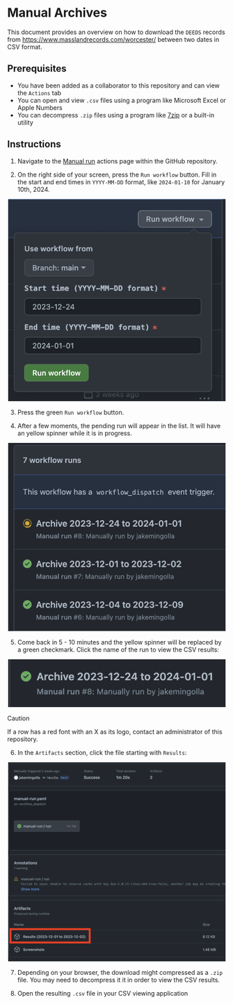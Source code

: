 # Manual Archives

This document provides an overview on how to download the `DEEDS` records from
https://www.masslandrecords.com/worcester/ between two dates in CSV format.

## Prerequisites

- You have been added as a collaborator to this repository and can view the
  `Actions` tab
- You can open and view `.csv` files using a program like Microsoft Excel or
  Apple Numbers
- You can decompress `.zip` files using a program like
  [7zip](https://www.7-zip.org/) or a built-in utility

## Instructions

1. Navigate to the [Manual
   run](https://github.com/jakemingolla/worcester-deed-archive/actions/workflows/manual-run.yaml)
   actions page within the GitHub repository.

2. On the right side of your screen, press the `Run workflow` button. Fill in
   the start and end times in `YYYY-MM-DD` format, like `2024-01-10` for January
   10th, 2024.

<div align="center">
  <img width=500 src="../static/start-manual-run.png">
</div>

3. Press the green `Run workflow` button.

4. After a few moments, the pending run will appear in the list. It will have an
   yellow spinner while it is in progress.

<div align="center">
  <img width=500 src="../static/manual-run-yellow.png">
</div>

5. Come back in 5 - 10 minutes and the yellow spinner will be replaced by a
   green checkmark. Click the name of the run to view the CSV results:

<div align="center">
  <img width=500 src="../static/manual-run-green.png">
</div>

> [!CAUTION]
> If a row has a red font with an X as its logo, contact an administrator of
> this repository.

6. In the `Artifacts` section, click the file starting with `Results`:

<div align="center">
  <img width=500 src="../static/finished-manual-run.png">
</div>

7. Depending on your browser, the download might compressed as a `.zip` file.
   You may need to decompress it it in order to view the CSV results.

8. Open the resulting `.csv` file in your CSV viewing application
